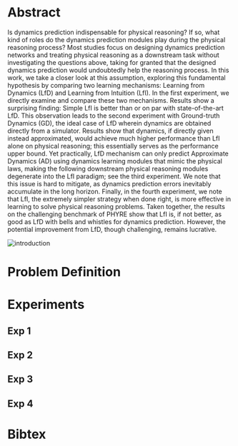 # Abstract
Is dynamics prediction indispensable for physical reasoning? If so, what kind of roles do the dynamics prediction modules play during the physical reasoning process? Most studies focus on designing dynamics prediction networks and treating physical reasoning as a downstream task without investigating the questions above, taking for granted that the designed dynamics prediction would undoubtedly help the reasoning process. In this work, we take a closer look at this assumption, exploring this fundamental hypothesis by comparing two learning mechanisms: Learning from Dynamics (LfD) and Learning from Intuition (LfI). In the first experiment, we directly examine and compare these two mechanisms. Results show a surprising finding: Simple LfI is better than or on par with state-of-the-art LfD. This observation leads to the second experiment with Ground-truth Dynamics (GD), the ideal case of LfD wherein dynamics are obtained directly from a simulator. Results show that dynamics, if directly given instead approximated, would achieve much higher performance than LfI alone on physical reasoning; this essentially serves as the performance upper bound. Yet practically, LfD mechanism can only predict Approximate Dynamics (AD) using dynamics learning modules that mimic the physical laws, making the following downstream physical reasoning modules degenerate into the LfI paradigm; see the third experiment. We note that this issue is hard to mitigate, as dynamics prediction errors inevitably accumulate in the long horizon. Finally, in the fourth experiment, we note that LfI, the extremely simpler strategy when done right, is more effective in learning to solve physical reasoning problems. Taken together, the results on the challenging benchmark of PHYRE show that LfI is, if not better, as good as LfD with bells and whistles for dynamics prediction. However, the potential improvement from LfD, though challenging, remains lucrative.

![introduction](https://user-images.githubusercontent.com/48059469/192099474-3d84b14f-8e31-422f-b784-02bfe97c0238.png)

# Problem Definition
# Experiments
## Exp 1
## Exp 2
## Exp 3
## Exp 4
# Bibtex
